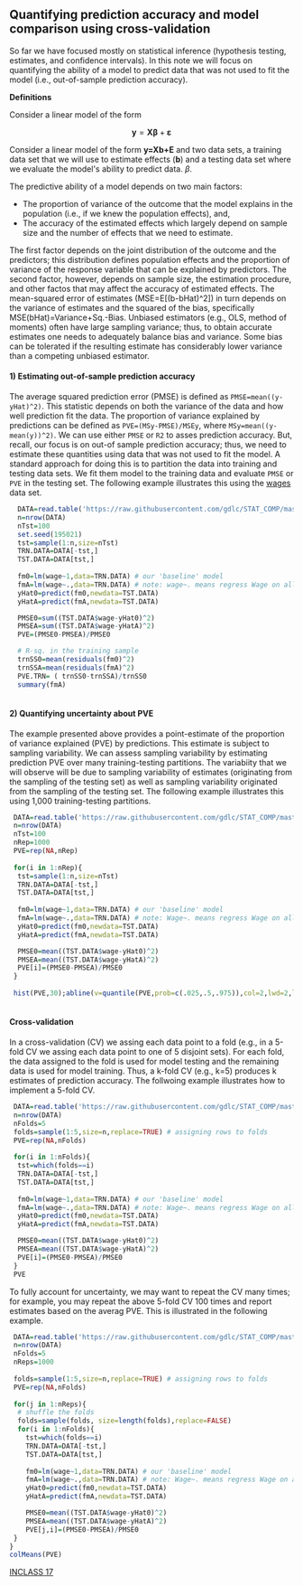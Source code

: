 ## Quantifying prediction accuracy and model comparison using cross-validation

So far we have focused mostly on statistical inference (hypothesis testing, estimates, and confidence intervals). In this note we will focus on quantifying the ability of a model to predict data that was not used to fit the model (i.e., out-of-sample prediction accuracy).

**Definitions**

Consider a linear model of the form

$$\mathbf{y}=\mathbf{X}\mathbf{\beta}+\mathbf{\varepsilon}$$

Consider a linear model of the form **y=Xb+E** and two data sets, a training data set that we will use to estimate effects (**b**) and a testing data set where we evaluate the model's ability to predict data. $\beta$.



The predictive ability of a model depends on two main factors: 

  - The proportion of variance of the outcome that the model explains in the population (i.e., if we knew the population effects), and,
  - The accuracy of the estimated effects which largely depend on sample size and the number of effects that we need to estimate.

The first factor depends on the joint distribution of the outcome and the predictors; this distribution defines population effects and the proportion of variance of the response variable that can be explained by predictors. The second factor, however, depends on sample size, the estimation procedure, and other factos that may affect the accuracy of estimated effects. The mean-squared error of estimates (MSE=E[(b-bHat)^2]) in turn depends on the variance of estimates and the squared of the bias, specifically MSE(bHat)=Variance+Sq.-Bias. Unbiased estimators (e.g., OLS, method of moments) often have large sampling variance; thus, to obtain accurate estimates one needs  to adequately balance bias and variance.  Some bias can be tolerated if the resulting estimate has considerably lower variance than a competing unbiased estimator.

#### 1) Estimating out-of-sample prediction accuracy
The average squared prediction error (PMSE) is defined as `PMSE=mean((y-yHat)^2)`. This statistic depends on both the variance of the data and how well prediction fit the data. The proportion of variance explained by predictions can be defined as `PVE=(MSy-PMSE)/MSEy`, where `MSy=mean((y-mean(y))^2)`. We can use either `PMSE` or `R2` to asses prediction accuracy. But, recall, our focus is on out-of sample prediction accuracy; thus, we need to estimate these quantities using data that was not used to fit the model. A standard approach for doing this is to partition the data into training and testing data sets. We fit them model to the training data and evaluate `PMSE` or `PVE` in the testing set.  The following example illustrates this using the [wages](https://github.com/gdlc/STAT_COMP/blob/master/wages.txt) data set.

```r
  DATA=read.table('https://raw.githubusercontent.com/gdlc/STAT_COMP/master/DATA/wages.txt',header=T)
  n=nrow(DATA)
  nTst=100
  set.seed(195021) 
  tst=sample(1:n,size=nTst)
  TRN.DATA=DATA[-tst,]
  TST.DATA=DATA[tst,]
  
  fm0=lm(wage~1,data=TRN.DATA) # our 'baseline' model
  fmA=lm(wage~.,data=TRN.DATA) # note: wage~. means regress Wage on all the other variables in 'data'
  yHat0=predict(fm0,newdata=TST.DATA)
  yHatA=predict(fmA,newdata=TST.DATA)

  PMSE0=sum((TST.DATA$wage-yHat0)^2)
  PMSEA=sum((TST.DATA$wage-yHatA)^2)
  PVE=(PMSE0-PMSEA)/PMSE0

  # R-sq. in the training sample
  trnSS0=mean(residuals(fm0)^2)
  trnSSA=mean(residuals(fmA)^2)
  PVE.TRN= ( trnSS0-trnSSA)/trnSS0
  summary(fmA)
  
```

#### 2) Quantifying uncertainty about PVE

The example presented above  provides a point-estimate of the proportion of variance explained (PVE) by predictions. This estimate is subject to sampling variability. We can assess sampling variability by estimating prediction PVE over many training-testing partitions. The variabiity that we will observe will be due to sampling variability of estimates (originating from the sampling of the testing set) as well as sampling variability originated from the sampling of the testing set. The following example illustrates this using 1,000 training-testing partitions.

```r
 DATA=read.table('https://raw.githubusercontent.com/gdlc/STAT_COMP/master/DATA/wages.txt',header=T)
 n=nrow(DATA)
 nTst=100
 nRep=1000
 PVE=rep(NA,nRep)
 
 for(i in 1:nRep){
  tst=sample(1:n,size=nTst)
  TRN.DATA=DATA[-tst,]
  TST.DATA=DATA[tst,]
 
  fm0=lm(wage~1,data=TRN.DATA) # our 'baseline' model
  fmA=lm(wage~.,data=TRN.DATA) # note: Wage~. means regress Wage on all the other variables in 'data'
  yHat0=predict(fm0,newdata=TST.DATA)
  yHatA=predict(fmA,newdata=TST.DATA)

  PMSE0=mean((TST.DATA$wage-yHat0)^2)
  PMSEA=mean((TST.DATA$wage-yHatA)^2)
  PVE[i]=(PMSE0-PMSEA)/PMSE0
 }
 
 hist(PVE,30);abline(v=quantile(PVE,prob=c(.025,.5,.975)),col=2,lwd=2,lty=2)
 
```


#### Cross-validation

In a cross-validation (CV) we assing each data point to a fold (e.g., in a 5-fold CV we assing each data point to one of 5 disjoint sets). For each fold, the data assigned to the fold is used for model testing  and the remaining data is used for model training. Thus, a k-fold CV (e.g., k=5) produces k estimates of prediction accuracy. The follwoing example illustrates how to implement a 5-fold CV.

```r
 DATA=read.table('https://raw.githubusercontent.com/gdlc/STAT_COMP/master/DATA/wages.txt',header=T)
 n=nrow(DATA)
 nFolds=5
 folds=sample(1:5,size=n,replace=TRUE) # assigning rows to folds
 PVE=rep(NA,nFolds)
 
 for(i in 1:nFolds){
  tst=which(folds==i)
  TRN.DATA=DATA[-tst,]
  TST.DATA=DATA[tst,]
 
  fm0=lm(wage~1,data=TRN.DATA) # our 'baseline' model
  fmA=lm(wage~.,data=TRN.DATA) # note: Wage~. means regress Wage on all the other variables in 'data'
  yHat0=predict(fm0,newdata=TST.DATA)
  yHatA=predict(fmA,newdata=TST.DATA)

  PMSE0=mean((TST.DATA$wage-yHat0)^2)
  PMSEA=mean((TST.DATA$wage-yHatA)^2)
  PVE[i]=(PMSE0-PMSEA)/PMSE0
 }
 PVE
```

To fully account for uncertainty, we may want to repeat the CV many times; for example, you may repeat the above 5-fold CV 100 times and report estimates based on the averag PVE. This is illustrated in the following example.


```r
 DATA=read.table('https://raw.githubusercontent.com/gdlc/STAT_COMP/master/DATA/wages.txt',header=T)
 n=nrow(DATA)
 nFolds=5
 nReps=1000
 
 folds=sample(1:5,size=n,replace=TRUE) # assigning rows to folds
 PVE=rep(NA,nFolds)
 
 for(j in 1:nReps){
  # shuffle the folds
  folds=sample(folds, size=length(folds),replace=FALSE)
  for(i in 1:nFolds){
    tst=which(folds==i)
    TRN.DATA=DATA[-tst,]
    TST.DATA=DATA[tst,]
 
    fm0=lm(wage~1,data=TRN.DATA) # our 'baseline' model
    fmA=lm(wage~.,data=TRN.DATA) # note: Wage~. means regress Wage on all the other variables in 'data'
    yHat0=predict(fm0,newdata=TST.DATA)
    yHatA=predict(fmA,newdata=TST.DATA)

    PMSE0=mean((TST.DATA$wage-yHat0)^2)
    PMSEA=mean((TST.DATA$wage-yHatA)^2)
    PVE[j,i]=(PMSE0-PMSEA)/PMSE0
 }
}
colMeans(PVE)


```

[INCLASS 17](https://github.com/gdlc/STAT_COMP/blob/master/INCLASS/INCLASS_17.md)


